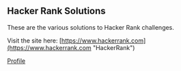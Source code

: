 ## Hacker Rank Solutions

These are the various solutions to Hacker Rank challenges.

Visit the site here: [https://www.hackerrank.com](https://www.hackerrank.com "HackerRank")

[Profile](https://www.hackerrank.com/prashantkamdar "HackerRank profile")